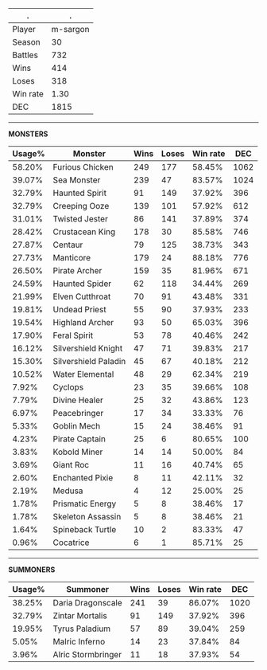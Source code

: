 .|.
|-|-
Player|m-sargon
Season|30
Battles|732
Wins|414
Loses|318
Win rate|1.30
DEC|1815

---
**MONSTERS**

Usage%|Monster|Wins|Loses|Win rate|DEC|
-|-|-|-|-|-|
58.20%|Furious Chicken|249|177|58.45%|1062|
39.07%|Sea Monster|239|47|83.57%|1024|
32.79%|Haunted Spirit|91|149|37.92%|396|
32.79%|Creeping Ooze|139|101|57.92%|612|
31.01%|Twisted Jester|86|141|37.89%|374|
28.42%|Crustacean King|178|30|85.58%|746|
27.87%|Centaur|79|125|38.73%|343|
27.73%|Manticore|179|24|88.18%|776|
26.50%|Pirate Archer|159|35|81.96%|671|
24.59%|Haunted Spider|62|118|34.44%|269|
21.99%|Elven Cutthroat|70|91|43.48%|331|
19.81%|Undead Priest|55|90|37.93%|233|
19.54%|Highland Archer|93|50|65.03%|396|
17.90%|Feral Spirit|53|78|40.46%|242|
16.12%|Silvershield Knight|47|71|39.83%|217|
15.30%|Silvershield Paladin|45|67|40.18%|212|
10.52%|Water Elemental|48|29|62.34%|219|
7.92%|Cyclops|23|35|39.66%|108|
7.79%|Divine Healer|25|32|43.86%|123|
6.97%|Peacebringer|17|34|33.33%|76|
5.33%|Goblin Mech|15|24|38.46%|91|
4.23%|Pirate Captain|25|6|80.65%|100|
3.83%|Kobold Miner|14|14|50.00%|84|
3.69%|Giant Roc|11|16|40.74%|65|
2.60%|Enchanted Pixie|8|11|42.11%|32|
2.19%|Medusa|4|12|25.00%|25|
1.78%|Prismatic Energy|5|8|38.46%|17|
1.78%|Skeleton Assassin|5|8|38.46%|21|
1.64%|Spineback Turtle|10|2|83.33%|47|
0.96%|Cocatrice|6|1|85.71%|25|

---
**SUMMONERS**

Usage%|Summoner|Wins|Loses|Win rate|DEC|
-|-|-|-|-|-|
38.25%|Daria Dragonscale|241|39|86.07%|1020|
32.79%|Zintar Mortalis|91|149|37.92%|396|
19.95%|Tyrus Paladium|57|89|39.04%|259|
5.05%|Malric Inferno|14|23|37.84%|84|
3.96%|Alric Stormbringer|11|18|37.93%|54|
